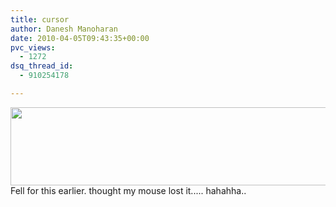 ```yaml
---
title: cursor
author: Danesh Manoharan
date: 2010-04-05T09:43:35+00:00
pvc_views:
  - 1272
dsq_thread_id:
  - 910254178

---
```

<img loading="lazy" class="alignnone size-full wp-image-2035" title="113924d1245685712funnys" src="/wp-content/uploads/2010/04/113924d1245685712funnys.gif" alt="" width="750" height="125" srcset="/wp-content/uploads/2010/04/113924d1245685712funnys.gif 750w, /wp-content/uploads/2010/04/113924d1245685712funnys-450x75.gif 450w" sizes="(max-width: 750px) 100vw, 750px" />

<!--more-->Fell for this earlier. thought my mouse lost it..... hahahha..